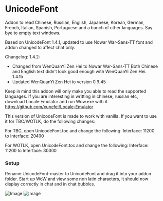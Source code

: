 # UnicodeFont
Addon to read Chinese, Russian, English, Japanese, Korean, German, French, Italian, Spanish, Portuguese and a bunch of other languages.
Say bye to empty text windows.

Based on UnicodeFont 1.4.1, updated to use Nowar War-Sans-TT font and addon changed to affect chat only.

Changelog:
1.4.2:
- Changed from WenQuanYi Zen Hei to Nowar War-Sans-TT
Both Chinese and English text didn't look good enough with WenQuanYi Zen Hei.
1.4.1b
- Updated WenQuanYi Zen Hei to version 0.9.45

Keep in mind this addon will only make you able to read the supported languages.
If you are interesting in writting in chinese, russian etc, download Locale Emulator and run Wow.exe with it.
https://github.com/xupefei/Locale-Emulator

This version of UnicodeFont is made to work with vanilla. If you want to use it for TBC/WOTLK, do the following changes:

For TBC, open UnicodeFont.toc and change the following: Interface: 11200 to Interface: 20400

For WOTLK, open UnicodeFont.toc and change the following: Interface: 11200 to Interface: 30300

### Setup
Rename UnicodeFont-master to UnicodeFont and drag it into your addon folder.
Start up WoW and view some non latin characters, it should now display correctly in chat and in chat bubbles.

![Image](https://i.imgur.com/dsADiDx.png)
![Image](https://i.imgur.com/53cNNmb.png)
